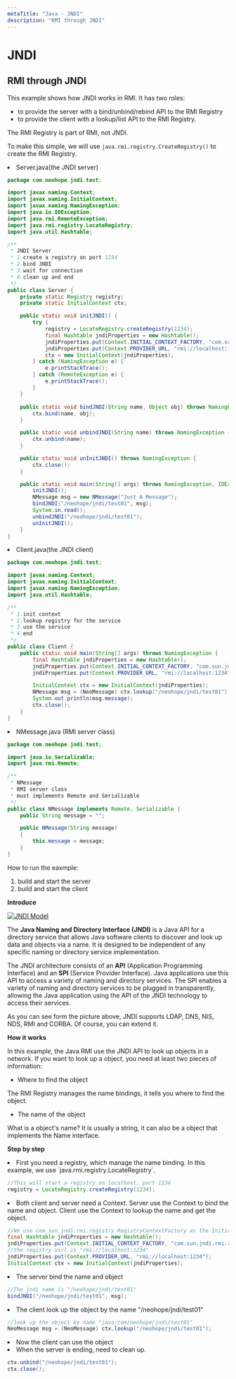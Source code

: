 ```yaml
---
metaTitle: "Java - JNDI"
description: "RMI through JNDI"
---
```


# JNDI



## RMI through JNDI


This example shows how JNDI works in RMI. It has two roles:

- to provide the server with a bind/unbind/rebind API to the RMI Registry
- to provide the client with a lookup/list API to the RMI Registry.

The RMI Registry is part of RMI, not JNDI.

To make this simple, we will use `java.rmi.registry.CreateRegistry()` to create the RMI Registry.

<li>
Server.java(the JNDI server)

```java
package com.neohope.jndi.test;

import javax.naming.Context;
import javax.naming.InitialContext;
import javax.naming.NamingException;
import java.io.IOException;
import java.rmi.RemoteException;
import java.rmi.registry.LocateRegistry;
import java.util.Hashtable;

/**
 * JNDI Server
 * 1.create a registry on port 1234
 * 2.bind JNDI
 * 3.wait for connection
 * 4.clean up and end
 */
public class Server {
    private static Registry registry;
    private static InitialContext ctx;

    public static void initJNDI() {
        try {
            registry = LocateRegistry.createRegistry(1234);
            final Hashtable jndiProperties = new Hashtable();
            jndiProperties.put(Context.INITIAL_CONTEXT_FACTORY, "com.sun.jndi.rmi.registry.RegistryContextFactory");
            jndiProperties.put(Context.PROVIDER_URL, "rmi://localhost:1234");
            ctx = new InitialContext(jndiProperties);
        } catch (NamingException e) {
            e.printStackTrace();
        } catch (RemoteException e) {
            e.printStackTrace();
        }
    }

    public static void bindJNDI(String name, Object obj) throws NamingException {
        ctx.bind(name, obj);
    }

    public static void unbindJNDI(String name) throws NamingException {
        ctx.unbind(name);
    }

    public static void unInitJNDI() throws NamingException {
        ctx.close();
    }

    public static void main(String[] args) throws NamingException, IOException {
        initJNDI();
        NMessage msg = new NMessage("Just A Message");
        bindJNDI("/neohope/jndi/test01", msg);
        System.in.read();
        unbindJNDI("/neohope/jndi/test01");
        unInitJNDI();
    }
}

```


</li>
<li>
Client.java(the JNDI client)

```java
package com.neohope.jndi.test;

import javax.naming.Context;
import javax.naming.InitialContext;
import javax.naming.NamingException;
import java.util.Hashtable;

/**
 * 1.init context
 * 2.lookup registry for the service
 * 3.use the service
 * 4.end
 */
public class Client {
    public static void main(String[] args) throws NamingException {
        final Hashtable jndiProperties = new Hashtable();
        jndiProperties.put(Context.INITIAL_CONTEXT_FACTORY, "com.sun.jndi.rmi.registry.RegistryContextFactory");
        jndiProperties.put(Context.PROVIDER_URL, "rmi://localhost:1234");

        InitialContext ctx = new InitialContext(jndiProperties);
        NMessage msg = (NeoMessage) ctx.lookup("/neohope/jndi/test01");
        System.out.println(msg.message);
        ctx.close();
    }
}

```


</li>
<li>
NMessage.java (RMI server class)

```java
package com.neohope.jndi.test;

import java.io.Serializable;
import java.rmi.Remote;

/**
 * NMessage
 * RMI server class
 * must implements Remote and Serializable 
 */
public class NMessage implements Remote, Serializable {
    public String message = "";

    public NMessage(String message)
    {
        this.message = message;
    }
}

```


</li>

How to run the eaxmple:

1. build and start the server
1. build and start the client

**Introduce**

[<img src="http://i.stack.imgur.com/pGG8z.jpg" alt="JNDI Model" />](http://i.stack.imgur.com/pGG8z.jpg)

The **Java Naming and Directory Interface (JNDI)** is a Java API for a directory service that allows Java software clients to discover and look up data and objects via a name. It is designed to be independent of any specific naming or directory service implementation.

The JNDI architecture consists of an **API** (Application Programming Interface) and an **SPI** (Service Provider Interface). Java applications use this API to access a variety of naming and directory services. The SPI enables a variety of naming and directory services to be plugged in transparently, allowing the Java application using the API of the JNDI technology to access their services.

As you can see form the picture above, JNDI supports LDAP, DNS, NIS, NDS, RMI and CORBA. Of course, you can extend it.

**How it works**

In this example, the Java RMI use the JNDI API to look up objects in a network. If you want to look up a object, you need at least two pieces of information:

- Where to find the object

The RMI Registry manages the name bindings, it tells you where to find the object.

- The name of the object

What is a object's name? It is usually a string, it can also be a object that implements the Name interface.

**Step by step**

<li>
First you need a registry, which manage the name binding. In this example, we use `java.rmi.registry.LocateRegistry`.

```java
//This will start a registry on localhost, port 1234
registry = LocateRegistry.createRegistry(1234);

```


</li>
<li>
Both client and server need a Context. Server use the Context to bind the name and object. Client use the Context to lookup the name and get the object.

```java
//We use com.sun.jndi.rmi.registry.RegistryContextFactory as the InitialContextFactory
final Hashtable jndiProperties = new Hashtable();
jndiProperties.put(Context.INITIAL_CONTEXT_FACTORY, "com.sun.jndi.rmi.registry.RegistryContextFactory");
//the registry usrl is "rmi://localhost:1234"
jndiProperties.put(Context.PROVIDER_URL, "rmi://localhost:1234");
InitialContext ctx = new InitialContext(jndiProperties);

```


</li>
<li>
The server bind the name and object

```java
//The jndi name is "/neohope/jndi/test01"
bindJNDI("/neohope/jndi/test01", msg);

```


</li>
<li>
The client look up the object by the name "/neohope/jndi/test01"

```java
//look up the object by name "java:com/neohope/jndi/test01"
NeoMessage msg = (NeoMessage) ctx.lookup("/neohope/jndi/test01");

```


</li>
<li>
Now the client can use the object
</li>
<li>
When the server is ending, need to clean up.

```java
ctx.unbind("/neohope/jndi/test01");
ctx.close();

```


</li>

